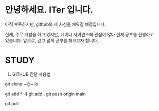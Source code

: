 # 안녕하세요. ITer 입니다.
아직 부족하지만, github와 제 자신을 채워갈 예정입니다.

현재, 주로 개발을 하고 있지만, 데이터 사이언스에 관심이 많아 현재 공부를 진행하고 있습니다.
앞으로, 깊고 넓게 공부를 해보고자 합니다.

# STUDY
1. GITHUB 간단 사용법

git clone ~@~.io


git add * 나 git add .
git push origin main

git pull
